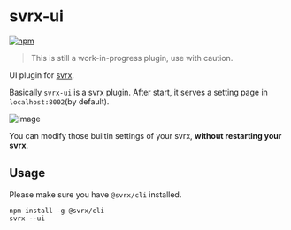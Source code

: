 # svrx-ui

[![npm](https://img.shields.io/npm/v/svrx-plugin-ui?style=flat-square)](https://www.npmjs.com/package/svrx-plugin-ui)

> This is still a work-in-progress plugin, use with caution.

UI plugin for [svrx](https://svrx.io/).

Basically `svrx-ui` is a svrx plugin. 
After start, it serves a setting page in `localhost:8002`(by default).

![image](https://user-images.githubusercontent.com/8073251/71067823-38da1b00-21b0-11ea-9767-f0a22e09aeb5.png)

You can modify those builtin settings of your svrx, 
**without restarting your svrx**.

## Usage

Please make sure you have `@svrx/cli` installed.

```shell
npm install -g @svrx/cli  
svrx --ui
```
